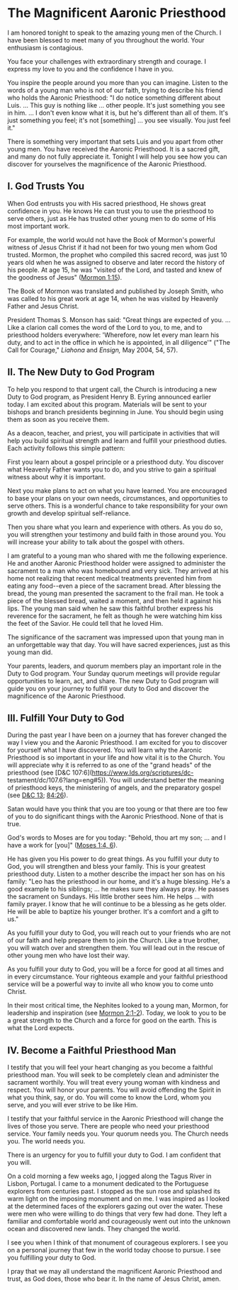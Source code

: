 # The Magnificent Aaronic Priesthood

I am honored tonight to speak to the amazing young men of the Church. I have
been blessed to meet many of you throughout the world. Your enthusiasm is
contagious.

You face your challenges with extraordinary strength and courage. I express my
love to you and the confidence I have in you.

You inspire the people around you more than you can imagine. Listen to the
words of a young man who is not of our faith, trying to describe his friend
who holds the Aaronic Priesthood: "I do notice something different about Luis.
... This guy is nothing like ... other people. It's just something you see in him.
... I don't even know what it is, but he's different than all of them. It's just
something you feel; it's not [something] ... you see visually. You just feel
it."

There is something very important that sets Luis and you apart from other
young men. You have received the Aaronic Priesthood. It is a sacred gift, and
many do not fully appreciate it. Tonight I will help you see how you can
discover for yourselves the magnificence of the Aaronic Priesthood.

## I. God Trusts You

When God entrusts you with His sacred priesthood, He shows great confidence in
you. He knows He can trust you to use the priesthood to serve others, just as
He has trusted other young men to do some of His most important work.

For example, the world would not have the Book of Mormon's powerful witness of
Jesus Christ if it had not been for two young men whom God trusted. Mormon,
the prophet who compiled this sacred record, was just 10 years old when he was
assigned to observe and later record the history of his people. At age 15, he
was "visited of the Lord, and tasted and knew of the goodness of Jesus"
([Mormon 1:15](https://www.lds.org/scriptures/bofm/morm/1.15?lang=eng#14)).

The Book of Mormon was translated and published by Joseph Smith, who was
called to his great work at age 14, when he was visited by Heavenly Father and
Jesus Christ.

President Thomas S. Monson has said: "Great things are expected of you. ... Like
a clarion call comes the word of the Lord to you, to me, and to priesthood
holders everywhere: 'Wherefore, now let every man learn his duty, and to act
in the office in which he is appointed, in all diligence'" ("The Call for
Courage," _Liahona_ and _Ensign,_ May 2004, 54, 57).

## II. The New Duty to God Program

To help you respond to that urgent call, the Church is introducing a new Duty
to God program, as President Henry B. Eyring announced earlier today. I am
excited about this program. Materials will be sent to your bishops and branch
presidents beginning in June. You should begin using them as soon as you
receive them.

As a deacon, teacher, and priest, you will participate in activities that will
help you build spiritual strength and learn and fulfill your priesthood
duties. Each activity follows this simple pattern:

First you learn about a gospel principle or a priesthood duty. You discover
what Heavenly Father wants you to do, and you strive to gain a spiritual
witness about why it is important.

Next you make plans to act on what you have learned. You are encouraged to
base your plans on your own needs, circumstances, and opportunities to serve
others. This is a wonderful chance to take responsibility for your own growth
and develop spiritual self-reliance.

Then you share what you learn and experience with others. As you do so, you
will strengthen your testimony and build faith in those around you. You will
increase your ability to talk about the gospel with others.

I am grateful to a young man who shared with me the following experience. He
and another Aaronic Priesthood holder were assigned to administer the
sacrament to a man who was homebound and very sick. They arrived at his home
not realizing that recent medical treatments prevented him from eating any
food--even a piece of the sacrament bread. After blessing the bread, the young
man presented the sacrament to the frail man. He took a piece of the blessed
bread, waited a moment, and then held it against his lips. The young man said
when he saw this faithful brother express his reverence for the sacrament, he
felt as though he were watching him kiss the feet of the Savior. He could tell
that he loved Him.

The significance of the sacrament was impressed upon that young man in an
unforgettable way that day. You will have sacred experiences, just as this
young man did.

Your parents, leaders, and quorum members play an important role in the Duty
to God program. Your Sunday quorum meetings will provide regular opportunities
to learn, act, and share. The new Duty to God program will guide you on your
journey to fulfill your duty to God and discover the magnificence of the
Aaronic Priesthood.

## III. Fulfill Your Duty to God

During the past year I have been on a journey that has forever changed the way
I view you and the Aaronic Priesthood. I am excited for you to discover for
yourself what I have discovered. You will learn why the Aaronic Priesthood is
so important in your life and how vital it is to the Church. You will
appreciate why it is referred to as one of the "grand heads" of the priesthood
(see [D&amp;C 107:6](https://www.lds.org/scriptures/dc-
testament/dc/107.6?lang=eng#5)). You will understand better the meaning of
priesthood keys, the ministering of angels, and the preparatory gospel (see
[D&amp;C 13](https://www.lds.org/scriptures/dc-testament/dc/13?lang=eng);
[84:26](https://www.lds.org/scriptures/dc-testament/dc/84.26?lang=eng#25)).

Satan would have you think that you are too young or that there are too few of
you to do significant things with the Aaronic Priesthood. None of that is
true.

God's words to Moses are for you today: "Behold, thou art my son; ... and I have
a work for [you]" ([Moses 1:4,
6](https://www.lds.org/scriptures/pgp/moses/1.4%2C6?lang=eng#3)).

He has given you His power to do great things. As you fulfill your duty to
God, you will strengthen and bless your family. This is your greatest
priesthood duty. Listen to a mother describe the impact her son has on his
family: "Leo has the priesthood in our home, and it's a huge blessing. He's a
good example to his siblings; ... he makes sure they always pray. He passes the
sacrament on Sundays. His little brother sees him. He helps ... with family
prayer. I know that he will continue to be a blessing as he gets older. He
will be able to baptize his younger brother. It's a comfort and a gift to us."

As you fulfill your duty to God, you will reach out to your friends who are
not of our faith and help prepare them to join the Church. Like a true
brother, you will watch over and strengthen them. You will lead out in the
rescue of other young men who have lost their way.

As you fulfill your duty to God, you will be a force for good at all times and
in every circumstance. Your righteous example and your faithful priesthood
service will be a powerful way to invite all who know you to come unto Christ.

In their most critical time, the Nephites looked to a young man, Mormon, for
leadership and inspiration (see [Mormon
2:1-2](https://www.lds.org/scriptures/bofm/morm/2.1-2?lang=eng#0)). Today, we
look to you to be a great strength to the Church and a force for good on the
earth. This is what the Lord expects.

## IV. Become a Faithful Priesthood Man

I testify that you will feel your heart changing as you become a faithful
priesthood man. You will seek to be completely clean and administer the
sacrament worthily. You will treat every young woman with kindness and
respect. You will honor your parents. You will avoid offending the Spirit in
what you think, say, or do. You will come to know the Lord, whom you serve,
and you will ever strive to be like Him.

I testify that your faithful service in the Aaronic Priesthood will change the
lives of those you serve. There are people who need your priesthood service.
Your family needs you. Your quorum needs you. The Church needs you. The world
needs you.

There is an urgency for you to fulfill your duty to God. I am confident that
you will.

On a cold morning a few weeks ago, I jogged along the Tagus River in Lisbon,
Portugal. I came to a monument dedicated to the Portuguese explorers from
centuries past. I stopped as the sun rose and splashed its warm light on the
imposing monument and on me. I was inspired as I looked at the determined
faces of the explorers gazing out over the water. These were men who were
willing to do things that very few had done. They left a familiar and
comfortable world and courageously went out into the unknown ocean and
discovered new lands. They changed the world.

I see you when I think of that monument of courageous explorers. I see you on
a personal journey that few in the world today choose to pursue. I see you
fulfilling your duty to God.

I pray that we may all understand the magnificent Aaronic Priesthood and
trust, as God does, those who bear it. In the name of Jesus Christ, amen.

